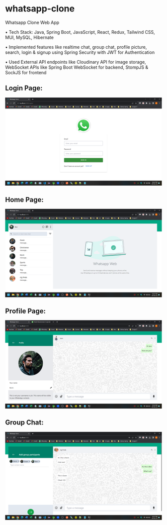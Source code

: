 # whatsapp-clone

Whatsapp Clone Web App

• Tech Stack: Java, Spring Boot, JavaScript, React, Redux, Tailwind CSS, MUI, MySQL, Hibernate

• Implemented features like realtime chat, group chat, profile picture, search, login & signup using Spring Security with JWT for Authentication

• Used External API endpoints like Cloudinary API for image storage, WebSocket APIs like Spring Boot WebSocket for backend, StompJS & SockJS for frontend


## Login Page:

![Alt text](https://github.com/bbazwalt/whatsapp-clone/blob/main/screenshots/login-page.png)

## Home Page:

![Alt text](https://github.com/bbazwalt/whatsapp-clone/blob/main/screenshots/home-page.png)

## Profile Page:

![Alt text](https://github.com/bbazwalt/whatsapp-clone/blob/main/screenshots/profile-page.png)

## Group Chat:

![Alt text](https://github.com/bbazwalt/whatsapp-clone/blob/main/screenshots/group-chat.png)
